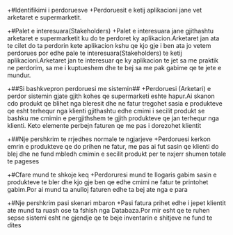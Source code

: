 +#Identifikimi i perdoruesve
+Perdoruesit e ketij aplikacioni jane vet arketaret e supermarketit.

+#Palet e interesuara(Stakeholders)
+Palet e interesuara jane gjithashtu arketaret e supermarketit ku do te perdoret ky aplikacion.Arketaret jan ata te cilet do ta perdorin kete aplikacion kshu qe kjo gje i ben ata jo vetem perdorues por edhe pale te interesuara(Stakeholders) te ketij aplikacioni.Arketaret jan te interesuar qe ky aplikacion te jet sa me praktik ne perdorim, sa me i kuptueshem dhe te bej sa me pak gabime qe te jete e mundur.

+##Si bashkvepron perdoruesi me sistemin##
+Perdoruesi (Arketari) e perdor sistemin gjate gjith kohes qe supermarketi eshte hapur.Ai skanon cdo produkt qe blihet nga bleresit dhe ne fatur tregohet sasia e produkteve qe esht terhequr nga klienti gjithashtu edhe cmimi i secilit produkt se bashku me cmimin e pergjithshem te gjith produkteve qe jan terhequr nga klienti. Keto elemente perbejn faturen qe me pas i dorezohet klientit

+##Nje pershkrim te rrjedhes normale te ngjarjeve
+Perdoruesi kerkon emrin e produkteve qe do prihen ne fatur, me pas ai fut sasin qe klienti do blej dhe ne fund mbledh cmimin e secilit produkt per te nxjerr shumen totale te pageses

+#Cfare mund te shkoje keq
+Perdoruresi mund te llogaris gabim sasin e produkteve te bler dhe kjo gje ben qe edhe cmimi ne fatur te printohet gabim.Por ai mund ta anulloj faturen edhe ta bej ate nga e para

+#Nje pershkrim pasi skenari mbaron
+Pasi fatura prihet edhe i jepet klientit ate mund ta ruash ose ta fshish nga Databaza.Por mir esht qe te ruhen sepse sistemi esht ne gjendje qe te beje inventarin e shitjeve ne fund te dites
